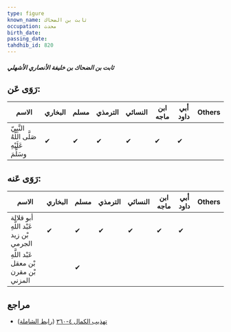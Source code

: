 ```yaml
---
type: figure
known_name: ثابت بن الضحاك
occupation: محدث
birth_date:
passing_date:
tahdhib_id: 820
---
```

##### ثابت بن الضحاك بن خليفة الأنصاري الأشهلي

## رَوَى عَن:
| الاسم                                      | البخاري | مسلم | الترمذي | النسائي | ابن ماجه | أبي داود | Others |
| ------------------------------------------ | ------- | ---- | ------- | ------- | -------- | -------- | ------ |
| النَّبِيّ صَلَّى اللَّهُ عَلَيْهِ وسَلَّمَ | ✔       | ✔    | ✔       | ✔       | ✔        | ✔        |        |
## رَوَى عَنه:
| الاسم                                  | البخاري | مسلم | الترمذي | النسائي | ابن ماجه | أبي داود | Others |
| -------------------------------------- | ------- | ---- | ------- | ------- | -------- | -------- | ------ |
| أبو قلالة عَبْد اللَّهِ بْن زيد الجرمي | ✔       | ✔    | ✔       | ✔       | ✔        | ✔        |        |
| عَبْد اللَّهِ بْن معقل بْن مقرن المزني |         | ✔    |         |         |          |          |        |
## مراجع
- [تهذيب الكمال ٤-٣٦٠](obsidian://open?vault=Tahdhib-al-Kamal&file=Figures/٨٢٠-ثابت%20بن%20الضحاك%20بن%20خليفة%20الأنصاري%20الأشهلي) ([رابط الشاملة](https://shamela.ws/book/3722/1874))